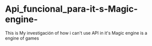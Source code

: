 # Api_funcional_para-it-s-Magic-engine-
This is My investigación of  how i can't use API in it's Magic engine is a engine of games
